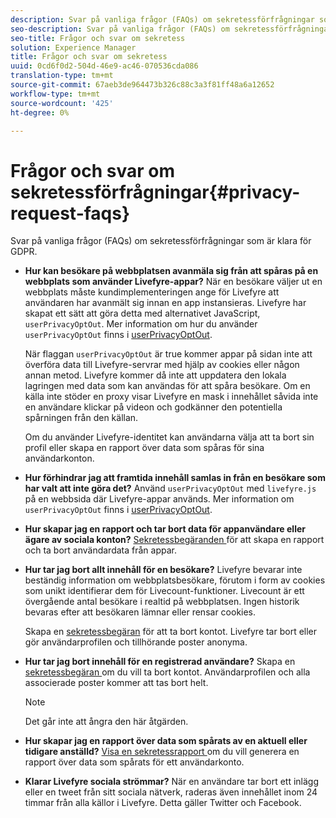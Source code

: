 ```yaml
---
description: Svar på vanliga frågor (FAQs) om sekretessförfrågningar som är klara för GDPR.
seo-description: Svar på vanliga frågor (FAQs) om sekretessförfrågningar som är klara för GDPR.
seo-title: Frågor och svar om sekretess
solution: Experience Manager
title: Frågor och svar om sekretess
uuid: 0cd6f0d2-504d-46e9-ac46-070536cda086
translation-type: tm+mt
source-git-commit: 67aeb3de964473b326c88c3a3f81ff48a6a12652
workflow-type: tm+mt
source-wordcount: '425'
ht-degree: 0%

---
```



# Frågor och svar om sekretessförfrågningar{#privacy-request-faqs}

Svar på vanliga frågor (FAQs) om sekretessförfrågningar som är klara för GDPR.

* **Hur kan besökare på webbplatsen avanmäla sig från att spåras på en webbplats som använder Livefyre-appar?** När en besökare väljer ut en webbplats måste kundimplementeringen ange för Livefyre att användaren har avanmält sig innan en app instansieras. Livefyre har skapat ett sätt att göra detta med alternativet JavaScript, `userPrivacyOptOut`. Mer information om hur du använder `userPrivacyOptOut` finns i [userPrivacyOptOut](/help/using/c-settings-other/c-gdpr-compliance/c-userprivacyoptout.md).

   När flaggan `userPrivacyOptOut` är true kommer appar på sidan inte att överföra data till Livefyre-servrar med hjälp av cookies eller någon annan metod. Livefyre kommer då inte att uppdatera den lokala lagringen med data som kan användas för att spåra besökare. Om en källa inte stöder en proxy visar Livefyre en mask i innehållet såvida inte en användare klickar på videon och godkänner den potentiella spårningen från den källan.

   Om du använder Livefyre-identitet kan användarna välja att ta bort sin profil eller skapa en rapport över data som spåras för sina användarkonton.

* **Hur förhindrar jag att framtida innehåll samlas in från en besökare som har valt att inte göra det?** Använd  `userPrivacyOptOut` med  `livefyre.js` på en webbsida där Livefyre-appar används. Mer information om `userPrivacyOptOut` finns i [userPrivacyOptOut](/help/using/c-settings-other/c-gdpr-compliance/c-userprivacyoptout.md).

* **Hur skapar jag en rapport och tar bort data för appanvändare eller ägare av sociala konton?** [Sekretessbegäranden ](../../c-settings-other/c-gdpr-compliance/c-privacy-requests.md#c_privacy_requests) för att skapa en rapport och ta bort användardata från appar.

* **Hur tar jag bort allt innehåll för en besökare?** Livefyre bevarar inte beständig information om webbplatsbesökare, förutom i form av cookies som unikt identifierar dem för Livecount-funktioner. Livecount är ett övergående antal besökare i realtid på webbplatsen. Ingen historik bevaras efter att besökaren lämnar eller rensar cookies.

   Skapa en [sekretessbegäran](../../c-settings-other/c-gdpr-compliance/c-privacy-requests.md#c_privacy_requests) för att ta bort kontot. Livefyre tar bort eller gör användarprofilen och tillhörande poster anonyma.

* **Hur tar jag bort innehåll för en registrerad användare?** Skapa en  [sekretessbegäran ](../../c-settings-other/c-gdpr-compliance/c-privacy-requests.md#c_privacy_requests) om du vill ta bort kontot. Användarprofilen och alla associerade poster kommer att tas bort helt.

   >[!NOTE]
   >
   >Det går inte att ångra den här åtgärden.

* **Hur skapar jag en rapport över data som spårats av en aktuell eller tidigare anställd?** [Visa en sekretessrapport ](../../c-settings-other/c-gdpr-compliance/c-view-a-privacy-report.md#c_view_a_privacy_report) om du vill generera en rapport över data som spårats för ett användarkonto.

* **Klarar Livefyre sociala strömmar?** När en användare tar bort ett inlägg eller en tweet från sitt sociala nätverk, raderas även innehållet inom 24 timmar från alla källor i Livefyre. Detta gäller Twitter och Facebook.

